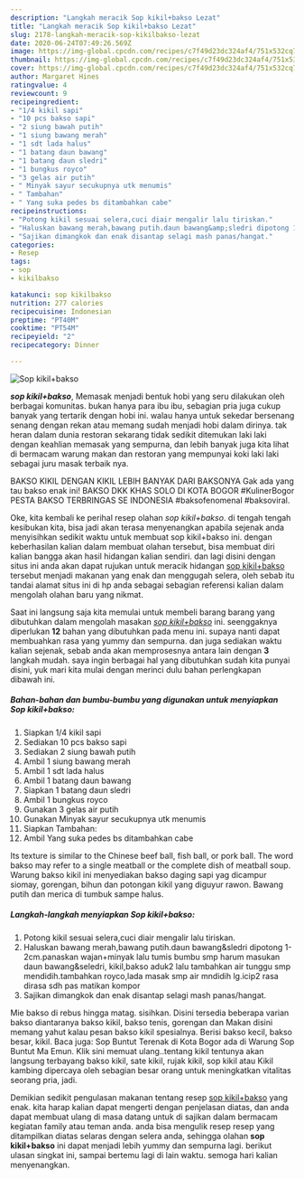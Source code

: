 ```yaml
---
description: "Langkah meracik Sop kikil+bakso Lezat"
title: "Langkah meracik Sop kikil+bakso Lezat"
slug: 2178-langkah-meracik-sop-kikilbakso-lezat
date: 2020-06-24T07:49:26.569Z
image: https://img-global.cpcdn.com/recipes/c7f49d23dc324af4/751x532cq70/sop-kikilbakso-foto-resep-utama.jpg
thumbnail: https://img-global.cpcdn.com/recipes/c7f49d23dc324af4/751x532cq70/sop-kikilbakso-foto-resep-utama.jpg
cover: https://img-global.cpcdn.com/recipes/c7f49d23dc324af4/751x532cq70/sop-kikilbakso-foto-resep-utama.jpg
author: Margaret Hines
ratingvalue: 4
reviewcount: 9
recipeingredient:
- "1/4 kikil sapi"
- "10 pcs bakso sapi"
- "2 siung bawah putih"
- "1 siung bawang merah"
- "1 sdt lada halus"
- "1 batang daun bawang"
- "1 batang daun sledri"
- "1 bungkus royco"
- "3 gelas air putih"
- " Minyak sayur secukupnya utk menumis"
- " Tambahan"
- " Yang suka pedes bs ditambahkan cabe"
recipeinstructions:
- "Potong kikil sesuai selera,cuci diair mengalir lalu tiriskan."
- "Haluskan bawang merah,bawang putih.daun bawang&amp;sledri dipotong 1-2cm.panaskan wajan+minyak lalu tumis bumbu smp harum masukan daun bawang&amp;seledri, kikil,bakso aduk2 lalu tambahkan air tunggu smp mendidih.tambahkan royco,lada masak smp air mndidih lg.icip2 rasa dirasa sdh pas matikan kompor"
- "Sajikan dimangkok dan enak disantap selagi mash panas/hangat."
categories:
- Resep
tags:
- sop
- kikilbakso

katakunci: sop kikilbakso 
nutrition: 277 calories
recipecuisine: Indonesian
preptime: "PT40M"
cooktime: "PT54M"
recipeyield: "2"
recipecategory: Dinner

---
```



![Sop kikil+bakso](https://img-global.cpcdn.com/recipes/c7f49d23dc324af4/751x532cq70/sop-kikilbakso-foto-resep-utama.jpg)

<b><i>sop kikil+bakso</i></b>, Memasak menjadi bentuk hobi yang seru dilakukan oleh berbagai komunitas. bukan hanya para ibu ibu, sebagian pria juga cukup banyak yang tertarik dengan hobi ini. walau hanya untuk sekedar bersenang senang dengan rekan atau memang sudah menjadi hobi dalam dirinya. tak heran dalam dunia restoran sekarang tidak sedikit ditemukan laki laki dengan keahlian memasak yang sempurna, dan lebih banyak juga kita lihat di bermacam warung makan dan restoran yang mempunyai koki laki laki sebagai juru masak terbaik nya.

BAKSO KIKIL DENGAN KIKIL LEBIH BANYAK DARI BAKSONYA Gak ada yang tau bakso enak ini! BAKSO DKK KHAS SOLO DI KOTA BOGOR #KulinerBogor PESTA BAKSO TERBRINGAS SE INDONESIA #baksofenomenal #baksoviral.

Oke, kita kembali ke perihal resep olahan <i>sop kikil+bakso</i>. di tengah tengah kesibukan kita, bisa jadi akan terasa menyenangkan apabila sejenak anda menyisihkan sedikit waktu untuk membuat sop kikil+bakso ini. dengan keberhasilan kalian dalam membuat olahan tersebut, bisa membuat diri kalian bangga akan hasil hidangan kalian sendiri. dan lagi disini dengan situs ini anda akan dapat rujukan untuk meracik hidangan <u>sop kikil+bakso</u> tersebut menjadi makanan yang enak dan menggugah selera, oleh sebab itu tandai alamat situs ini di hp anda sebagai sebagian referensi kalian dalam mengolah olahan baru yang nikmat.


Saat ini langsung saja kita memulai untuk membeli barang barang yang dibutuhkan dalam mengolah masakan <u><i>sop kikil+bakso</i></u> ini. seenggaknya diperlukan <b>12</b> bahan yang dibutuhkan pada menu ini. supaya nanti dapat membuahkan rasa yang yummy dan sempurna. dan juga sediakan waktu kalian sejenak, sebab anda akan memprosesnya antara lain dengan <b>3</b> langkah mudah. saya ingin berbagai hal yang dibutuhkan sudah kita punyai disini, yuk mari kita mulai dengan merinci dulu bahan perlengkapan dibawah ini.

<!--inarticleads1-->

##### Bahan-bahan dan bumbu-bumbu yang digunakan untuk menyiapkan Sop kikil+bakso:

1. Siapkan 1/4 kikil sapi
1. Sediakan 10 pcs bakso sapi
1. Sediakan 2 siung bawah putih
1. Ambil 1 siung bawang merah
1. Ambil 1 sdt lada halus
1. Ambil 1 batang daun bawang
1. Siapkan 1 batang daun sledri
1. Ambil 1 bungkus royco
1. Gunakan 3 gelas air putih
1. Gunakan  Minyak sayur secukupnya utk menumis
1. Siapkan  Tambahan:
1. Ambil  Yang suka pedes bs ditambahkan cabe


Its texture is similar to the Chinese beef ball, fish ball, or pork ball. The word bakso may refer to a single meatball or the complete dish of meatball soup. Warung bakso kikil ini menyediakan bakso daging sapi yag dicampur siomay, gorengan, bihun dan potongan kikil yang diguyur rawon. Bawang putih dan merica di tumbuk sampe halus. 

<!--inarticleads2-->

##### Langkah-langkah menyiapkan Sop kikil+bakso:

1. Potong kikil sesuai selera,cuci diair mengalir lalu tiriskan.
1. Haluskan bawang merah,bawang putih.daun bawang&amp;sledri dipotong 1-2cm.panaskan wajan+minyak lalu tumis bumbu smp harum masukan daun bawang&amp;seledri, kikil,bakso aduk2 lalu tambahkan air tunggu smp mendidih.tambahkan royco,lada masak smp air mndidih lg.icip2 rasa dirasa sdh pas matikan kompor
1. Sajikan dimangkok dan enak disantap selagi mash panas/hangat.


Mie bakso di rebus hingga matag. sisihkan. Disini tersedia beberapa varian bakso diantaranya bakso kikil, bakso tenis, gorengan dan Makan disini memang yahut kalau pesan bakso kikil spesialnya. Berisi bakso kecil, bakso besar, kikil. Baca juga: Sop Buntut Terenak di Kota Bogor ada di Warung Sop Buntut Ma Emun. Klik sini memuat ulang..tentang kikil tentunya akan langsung terbayang bakso kikil, sate kikil, rujak kikil, sop kikil atau Kikil kambing dipercaya oleh sebagian besar orang untuk meningkatkan vitalitas seorang pria, jadi. 

Demikian sedikit pengulasan makanan tentang resep <u>sop kikil+bakso</u> yang enak. kita harap kalian dapat mengerti dengan penjelasan diatas, dan anda dapat membuat ulang di masa datang untuk di sajikan dalam bermacam kegiatan family atau teman anda. anda bisa mengulik resep resep yang ditampilkan diatas selaras dengan selera anda, sehingga olahan <b>sop kikil+bakso</b> ini dapat menjadi lebih yummy dan sempurna lagi. berikut ulasan singkat ini, sampai bertemu lagi di lain waktu. semoga hari kalian menyenangkan.
